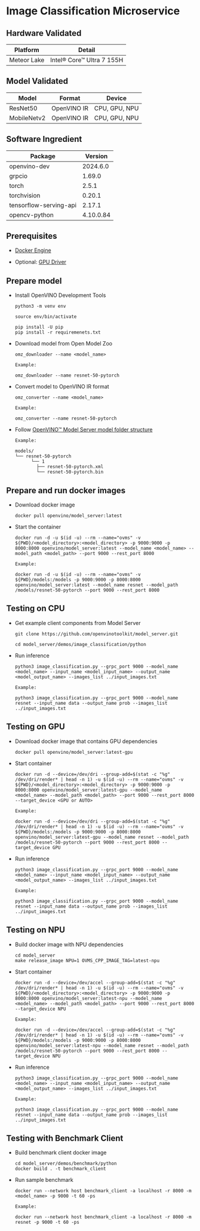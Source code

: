 # Image Classification Microservice

## Hardware Validated

Platform | Detail
--- | ---
Meteor Lake | Intel® Core™ Ultra 7 155H

## Model Validated

Model | Format | Device
--- | --- | ---
ResNet50 | OpenVINO IR | CPU, GPU, NPU
MobileNetv2 | OpenVINO IR | CPU, GPU, NPU

## Software Ingredient 

Package | Version
--- | ---
openvino-dev | 2024.6.0
grpcio | 1.69.0
torch | 2.5.1
torchvision | 0.20.1
tensorflow-serving-api | 2.17.1
opencv-python | 4.10.0.84

## Prerequisites
- [Docker Engine](https://docs.docker.com/engine/install/ubuntu/)

- Optional: [GPU Driver](https://github.com/intel/edge-developer-kit-reference-scripts/blob/main/gpu/arc/dg2/usecases/openvino/install_gpu.sh)

## Prepare model

- Install OpenVINO Development Tools

  ```
  python3 -m venv env

  source env/bin/activate
  
  pip install -U pip
  pip install -r requiremenets.txt
  ```

- Download model from Open Model Zoo

  ```
  omz_downloader --name <model_name>

  Example:

  omz_downloader --name resnet-50-pytorch
  ```

- Convert model to OpenVINO IR format

  ```
  omz_converter --name <model_name> 

  Example:

  omz_converter --name resnet-50-pytorch 
  ```

- Follow [OpenVINO™ Model Server model folder structure](https://docs.openvino.ai/2024/openvino-workflow/model-server/ovms_docs_models_repository.html)

  ```
  Example:

  models/
  └── resnet-50-pytorch
        └── 1
          ├── resnet-50-pytorch.xml
          └── resnet-50-pytorch.bin
  ```

## Prepare and run docker images 

- Download docker image 

  ```
  docker pull openvino/model_server:latest
  ```

- Start the container

  ```
  docker run -d -u $(id -u) --rm --name="ovms" -v ${PWD}/<model_directory>:<model_directory> -p 9000:9000 -p 8000:8000 openvino/model_server:latest --model_name <model_name> --model_path <model_path> --port 9000 --rest_port 8000

  Example:

  docker run -d -u $(id -u) --rm --name="ovms" -v ${PWD}/models:/models -p 9000:9000 -p 8000:8000 openvino/model_server:latest --model_name resnet --model_path /models/resnet-50-pytorch --port 9000 --rest_port 8000
  ```

## Testing on CPU

- Get example client components from Model Server

  ```
  git clone https://github.com/openvinotoolkit/model_server.git

  cd model_server/demos/image_classification/python
  ```

- Run inference

  ```
  python3 image_classification.py --grpc_port 9000 --model_name <model_name> --input_name <model_input_name> --output_name <model_output_name> --images_list ../input_images.txt

  Example:

  python3 image_classification.py --grpc_port 9000 --model_name resnet --input_name data --output_name prob --images_list ../input_images.txt
  ```

## Testing on GPU

- Download docker image that contains GPU dependencies

  ```
  docker pull openvino/model_server:latest-gpu
  ```

- Start container

  ```
  docker run -d --device=/dev/dri --group-add=$(stat -c "%g" /dev/dri/render* | head -n 1) -u $(id -u) --rm --name="ovms" -v ${PWD}/<model_directory>:<model_directory> -p 9000:9000 -p 8000:8000 openvino/model_server:latest-gpu --model_name <model_name> --model_path <model_path> --port 9000 --rest_port 8000 --target_device <GPU or AUTO>

  Example:

  docker run -d --device=/dev/dri --group-add=$(stat -c "%g" /dev/dri/render* | head -n 1) -u $(id -u) --rm --name="ovms" -v ${PWD}/models:/models -p 9000:9000 -p 8000:8000 openvino/model_server:latest-gpu --model_name resnet --model_path /models/resnet-50-pytorch --port 9000 --rest_port 8000 --target_device GPU
  ```

- Run inference

  ```
  python3 image_classification.py --grpc_port 9000 --model_name <model_name> --input_name <model_input_name> --output_name <model_output_name> --images_list ../input_images.txt

  Example:

  python3 image_classification.py --grpc_port 9000 --model_name resnet --input_name data --output_name prob --images_list ../input_images.txt
  ```

## Testing on NPU

- Build docker image with NPU dependencies

  ```
  cd model_server
  make release_image NPU=1 OVMS_CPP_IMAGE_TAG=latest-npu
  ```

- Start container

  ```
  docker run -d --device=/dev/accel --group-add=$(stat -c "%g" /dev/dri/render* | head -n 1) -u $(id -u) --rm --name="ovms" -v ${PWD}/<model_directory>:<model_directory> -p 9000:9000 -p 8000:8000 openvino/model_server:latest-npu --model_name <model_name> --model_path <model_path> --port 9000 --rest_port 8000 --target_device NPU

  Example:

  docker run -d --device=/dev/accel --group-add=$(stat -c "%g" /dev/dri/render* | head -n 1) -u $(id -u) --rm --name="ovms" -v ${PWD}/models:/models -p 9000:9000 -p 8000:8000 openvino/model_server:latest-npu --model_name resnet --model_path /models/resnet-50-pytorch --port 9000 --rest_port 8000 --target_device NPU
  ```

- Run inference

  ```
  python3 image_classification.py --grpc_port 9000 --model_name <model_name> --input_name <model_input_name> --output_name <model_output_name> --images_list ../input_images.txt

  Example:

  python3 image_classification.py --grpc_port 9000 --model_name resnet --input_name data --output_name prob --images_list ../input_images.txt
  ```

## Testing with Benchmark Client

- Build benchmark client docker image

  ```
  cd model_server/demos/benchmark/python
  docker build . -t benchmark_client
  ```

- Run sample benchmark

  ```
  docker run --network host benchmark_client -a localhost -r 8000 -m <model_name> -p 9000 -t 60 -ps

  Example:

  docker run --network host benchmark_client -a localhost -r 8000 -m resnet -p 9000 -t 60 -ps
  ```
